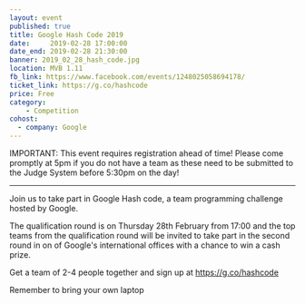 ```yaml
---
layout: event
published: true
title: Google Hash Code 2019
date:     2019-02-28 17:00:00
date_end: 2019-02-28 21:30:00
banner: 2019_02_28_hash_code.jpg
location: MVB 1.11
fb_link: https://www.facebook.com/events/1248025058694178/
ticket_link: https://g.co/hashcode
price: Free
category:
    - Competition
cohost:
  - company: Google
---
```


IMPORTANT: This event requires registration ahead of time! Please come promptly at 5pm if you do not have a team as these need to be submitted to the Judge System before 5:30pm on the day!

---

Join us to take part in Google Hash code, a team programming challenge hosted by Google.

The qualification round is on Thursday 28th February from 17:00 and the top teams from the qualification round will be invited to take part in the second round in on of Google's international offices with a chance to win a cash prize.

Get a team of 2-4 people together and sign up at https://g.co/hashcode

Remember to bring your own laptop
